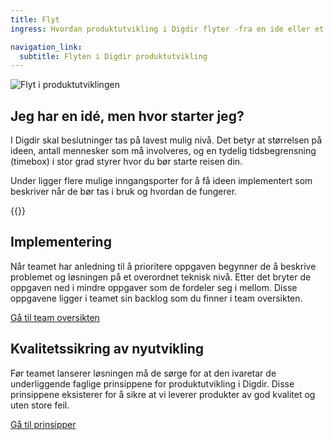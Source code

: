 ```yaml
---
title: Flyt
ingress: Hvordan produktutvikling i Digdir flyter -fra en ide eller et oppdrag til implementering og lansering av et produkt eller en tjeneste.

navigation_link:
  subtitle: Flyten i Digdir produktutvikling
---
```


![Flyt i produktutviklingen](/images/pom-flow-map.svg)

## Jeg har en idé, men hvor starter jeg?
I Digdir skal beslutninger tas på lavest mulig nivå. Det betyr at størrelsen på ideen, antall mennesker som må involveres, og en tydelig tidsbegrensning (timebox) i stor grad styrer hvor du bør starte reisen din.  

Under ligger flere mulige inngangsporter for å få ideen implementert som beskriver når de bør tas i bruk og hvordan de fungerer.

{{<child-pages>}}

## Implementering
Når teamet har anledning til å prioritere oppgaven begynner de å beskrive problemet og løsningen på et overordnet teknisk nivå. Etter det bryter de oppgaven ned i mindre oppgaver som de fordeler seg i mellom. Disse oppgavene ligger i teamet sin backlog som du finner i team oversikten.  

[Gå til team oversikten](/teams/)

## Kvalitetssikring av nyutvikling
Før teamet lanserer løsningen må de sørge for at den ivaretar de underliggende faglige prinsippene for produktutvikling i Digdir. Disse prinsippene eksisterer for å sikre at vi leverer produkter av god kvalitet og uten store feil.  

[Gå til prinsipper](/produktutviklingsmodell/prinsipper/)
